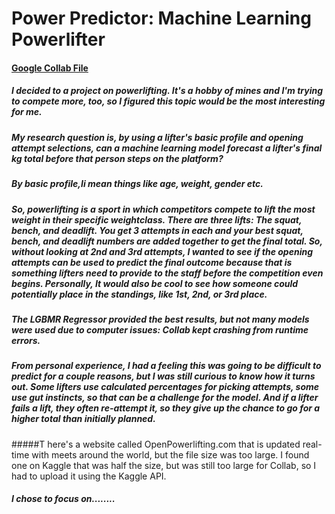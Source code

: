 # Power Predictor: Machine Learning Powerlifter

#### [Google Collab File]([https://github.com/MarkMinia/Project6/blob/main/KAGGLE_TITANIC.ipynb](https://github.com/MarkMinia/Project7/blob/main/Powerlifting_Machine_Learning_Final_KG_Total.ipynb))

##### I decided to a project on powerlifting. It's a hobby of mines and I'm trying to compete more, too, so I figured this topic would be the most interesting for me.

##### My research question is, by using a lifter's basic profile and opening attempt selections, can a machine learning model forecast a lifter's final kg total before that person steps on the platform? 

##### By basic profile,Ii mean things like age, weight, gender etc.

##### So, powerlifting is a sport in which competitors compete to lift the most weight in their specific weightclass. There are three lifts: The squat, bench, and deadlift. You get 3 attempts in each and your best squat, bench, and deadlift numbers are added together to get the final total. So, without looking at 2nd and 3rd attempts, I wanted to see if the opening attempts can be used to predict the final outcome because that is something lifters need to provide to the staff before the competition even begins. Personally, It would also be cool to see how someone could potentially place in the standings, like 1st, 2nd, or 3rd place.

##### The LGBMR Regressor provided the best results, but not many models were used due to computer issues: Collab kept crashing from runtime errors.

##### From personal experience, I had a feeling this was going to be difficult to predict for a couple reasons, but I was still curious to know how it turns out. Some lifters use calculated percentages for picking attempts, some use gut instincts, so that can be a challenge for the model. And if a lifter fails a lift, they often re-attempt it, so they give up the chance to go for a higher total than initially planned. 

#####T here's a website called OpenPowerlifting.com that is updated real-time with meets around the world, but the file size was too large. I found one on Kaggle that was half the size, but was still too large for Collab, so I had to upload it using the Kaggle API.

##### I chose to focus on........ 

